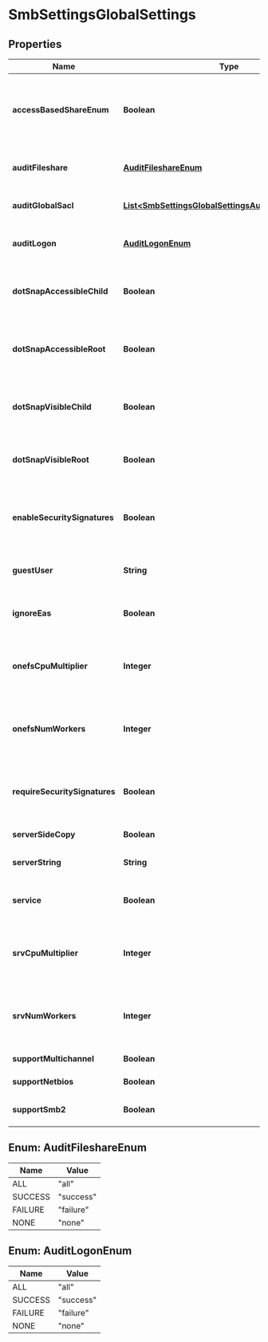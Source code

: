 
# SmbSettingsGlobalSettings

## Properties
Name | Type | Description | Notes
------------ | ------------- | ------------- | -------------
**accessBasedShareEnum** | **Boolean** | Only enumerate files and folders the requesting user has access to. |  [optional]
**auditFileshare** | [**AuditFileshareEnum**](#AuditFileshareEnum) | Specify level of file share audit events to log. |  [optional]
**auditGlobalSacl** | [**List&lt;SmbSettingsGlobalSettingsAuditGlobalSaclItem&gt;**](SmbSettingsGlobalSettingsAuditGlobalSaclItem.md) | Specifies a list of permissions to audit. |  [optional]
**auditLogon** | [**AuditLogonEnum**](#AuditLogonEnum) | Specify the level of logon audit events to log. |  [optional]
**dotSnapAccessibleChild** | **Boolean** | Allow access to .snapshot directories in share subdirectories. |  [optional]
**dotSnapAccessibleRoot** | **Boolean** | Allow access to the .snapshot directory in the root of the share. |  [optional]
**dotSnapVisibleChild** | **Boolean** | Show .snapshot directories in share subdirectories. |  [optional]
**dotSnapVisibleRoot** | **Boolean** | Show the .snapshot directory in the root of a share. |  [optional]
**enableSecuritySignatures** | **Boolean** | Indicates whether the server supports signed SMB packets. |  [optional]
**guestUser** | **String** | Specifies the fully-qualified user to use for guest access. |  [optional]
**ignoreEas** | **Boolean** | Specify whether to ignore EAs on files. |  [optional]
**onefsCpuMultiplier** | **Integer** | Specify the number of OneFS driver worker threads per CPU. |  [optional]
**onefsNumWorkers** | **Integer** | Set the maximum number of OneFS driver worker threads. |  [optional]
**requireSecuritySignatures** | **Boolean** | Indicates whether the server requires signed SMB packets. |  [optional]
**serverSideCopy** | **Boolean** | Enable Server Side Copy. |  [optional]
**serverString** | **String** | Provides a description of the server. |  [optional]
**service** | **Boolean** | Specify whether service is enabled. |  [optional]
**srvCpuMultiplier** | **Integer** | Specify the number of SRV service worker threads per CPU. |  [optional]
**srvNumWorkers** | **Integer** | Set the maximum number of SRV service worker threads. |  [optional]
**supportMultichannel** | **Boolean** | Support multichannel. |  [optional]
**supportNetbios** | **Boolean** | Support NetBIOS. |  [optional]
**supportSmb2** | **Boolean** | Support the SMB2 protocol on the server. |  [optional]


<a name="AuditFileshareEnum"></a>
## Enum: AuditFileshareEnum
Name | Value
---- | -----
ALL | &quot;all&quot;
SUCCESS | &quot;success&quot;
FAILURE | &quot;failure&quot;
NONE | &quot;none&quot;


<a name="AuditLogonEnum"></a>
## Enum: AuditLogonEnum
Name | Value
---- | -----
ALL | &quot;all&quot;
SUCCESS | &quot;success&quot;
FAILURE | &quot;failure&quot;
NONE | &quot;none&quot;



